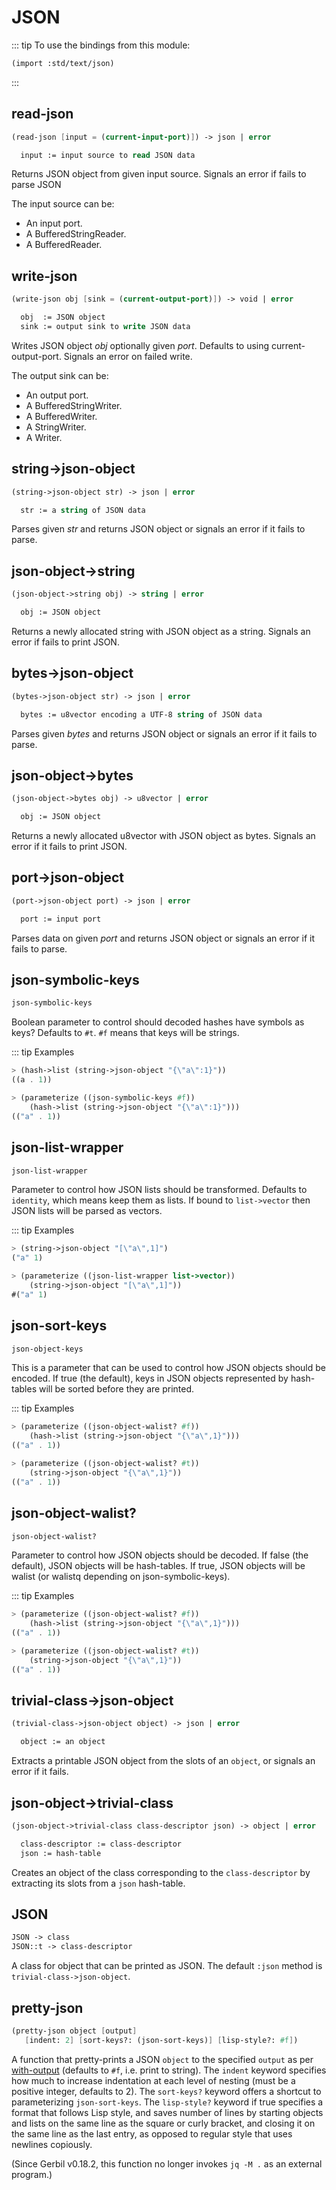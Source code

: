 # JSON
::: tip To use the bindings from this module:
``` scheme
(import :std/text/json)
```
:::

## read-json
``` scheme
(read-json [input = (current-input-port)]) -> json | error

  input := input source to read JSON data
```

Returns JSON object from given input source. Signals an error if fails to parse JSON

The input source can be:
- An input port.
- A BufferedStringReader.
- A BufferedReader.

## write-json
``` scheme
(write-json obj [sink = (current-output-port)]) -> void | error

  obj  := JSON object
  sink := output sink to write JSON data
```

Writes JSON object *obj* optionally given *port*. Defaults to using
current-output-port. Signals an error on failed write.

The output sink can be:
- An output port.
- A BufferedStringWriter.
- A BufferedWriter.
- A StringWriter.
- A Writer.

## string->json-object
``` scheme
(string->json-object str) -> json | error

  str := a string of JSON data
```

Parses given *str* and returns JSON object or signals an error if it fails to parse.

## json-object->string
``` scheme
(json-object->string obj) -> string | error

  obj := JSON object
```

Returns a newly allocated string with JSON object as a string. Signals an error if
fails to print JSON.

## bytes->json-object
``` scheme
(bytes->json-object str) -> json | error

  bytes := u8vector encoding a UTF-8 string of JSON data
```

Parses given *bytes* and returns JSON object or signals an error if it fails to parse.

## json-object->bytes
``` scheme
(json-object->bytes obj) -> u8vector | error

  obj := JSON object
```

Returns a newly allocated u8vector with JSON object as bytes.
Signals an error if it fails to print JSON.

## port->json-object
``` scheme
(port->json-object port) -> json | error

  port := input port
```

Parses data on given *port* and returns JSON object or signals an error if it fails to parse.

## json-symbolic-keys
``` scheme
json-symbolic-keys
```

Boolean parameter to control should decoded hashes have symbols as keys? Defaults to `#t`.
`#f` means that keys will be strings.

::: tip Examples
``` scheme
> (hash->list (string->json-object "{\"a\":1}"))
((a . 1))

> (parameterize ((json-symbolic-keys #f))
    (hash->list (string->json-object "{\"a\":1}")))
(("a" . 1))
```

## json-list-wrapper
``` scheme
json-list-wrapper
```

Parameter to control how JSON lists should be transformed.
Defaults to `identity`, which means keep them as lists.
If bound to `list->vector` then JSON lists will be parsed as vectors.

::: tip Examples
``` scheme
> (string->json-object "[\"a\",1]")
("a" 1)

> (parameterize ((json-list-wrapper list->vector))
    (string->json-object "[\"a\",1]"))
#("a" 1)
```

## json-sort-keys
``` scheme
json-object-keys
```

This is a parameter that can be used to control how JSON objects should be encoded.
If true (the default), keys in JSON objects represented by hash-tables will be sorted
before they are printed.

::: tip Examples
``` scheme
> (parameterize ((json-object-walist? #f))
    (hash->list (string->json-object "{\"a\",1}")))
(("a" . 1))

> (parameterize ((json-object-walist? #t))
    (string->json-object "{\"a\",1}"))
(("a" . 1))
```

## json-object-walist?
``` scheme
json-object-walist?
```

Parameter to control how JSON objects should be decoded.
If false (the default), JSON objects will be hash-tables.
If true, JSON objects will be walist (or walistq depending on json-symbolic-keys).

::: tip Examples
``` scheme
> (parameterize ((json-object-walist? #f))
    (hash->list (string->json-object "{\"a\",1}")))
(("a" . 1))

> (parameterize ((json-object-walist? #t))
    (string->json-object "{\"a\",1}"))
(("a" . 1))
```

## trivial-class->json-object
``` scheme
(trivial-class->json-object object) -> json | error

  object := an object
```

Extracts a printable JSON object from the slots of an `object`,
or signals an error if it fails.

## json-object->trivial-class
``` scheme
(json-object->trivial-class class-descriptor json) -> object | error

  class-descriptor := class-descriptor
  json := hash-table
```

Creates an object of the class corresponding to the `class-descriptor`
by extracting its slots from a `json` hash-table.

## JSON
``` scheme
JSON -> class
JSON::t -> class-descriptor
```
A class for object that can be printed as JSON.
The default `:json` method is `trivial-class->json-object`.

## pretty-json
```scheme
(pretty-json object [output]
   [indent: 2] [sort-keys?: (json-sort-keys)] [lisp-style?: #f])
```
A function that pretty-prints a JSON `object` to the specified `output`
as per [with-output](../misc/ports.md#with-output)
(defaults to `#f`, i.e. print to string).
The `indent` keyword specifies how much to increase indentation at each level of nesting
(must be a positive integer, defaults to 2).
The `sort-keys?` keyword offers a shortcut to parameterizing `json-sort-keys`.
The `lisp-style?` keyword if true specifies a format that follows Lisp style,
and saves number of lines by starting objects and lists on the same line as the
square or curly bracket, and closing it on the same line as the last entry,
as opposed to regular style that uses newlines copiously.

(Since Gerbil v0.18.2, this function no longer invokes `jq -M .` as an external program.)
